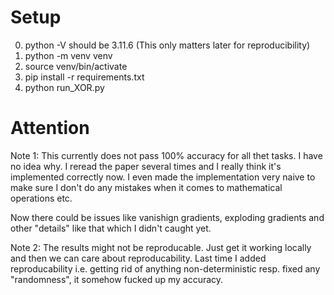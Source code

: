 # Setup
0. python -V should be 3.11.6 (This only matters later for reproducibility)
1. python -m venv venv
2. source venv/bin/activate 
3. pip install -r requirements.txt
3. python run_XOR.py

# Attention
Note 1:
This currently does not pass 100% accuracy for all thet tasks. I have no idea
why. I reread the paper several times and I really think it's implemented
correctly now. I even made the implementation very naive to make sure I don't do
any mistakes when it comes to mathematical operations etc.

Now there could be issues like vanishign gradients, exploding gradients and
other "details" like that which I didn't caught yet.

Note 2:
The results might not be reproducable. Just get it working locally and then we
can care about reproducability. Last time I added reproducability i.e. getting
rid of anything non-deterministic resp. fixed any "randomness", it somehow
fucked up my accuracy.